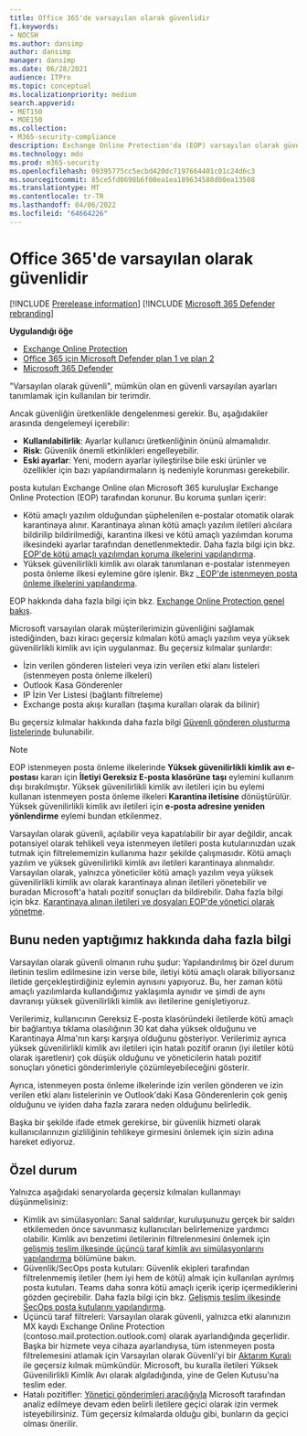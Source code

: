 ```yaml
---
title: Office 365'de varsayılan olarak güvenlidir
f1.keywords:
- NOCSH
ms.author: dansimp
author: dansimp
manager: dansimp
ms.date: 06/28/2021
audience: ITPro
ms.topic: conceptual
ms.localizationpriority: medium
search.appverid:
- MET150
- MOE150
ms.collection:
- M365-security-compliance
description: Exchange Online Protection'da (EOP) varsayılan olarak güvenli ayarı hakkında daha fazla bilgi edinin
ms.technology: mdo
ms.prod: m365-security
ms.openlocfilehash: 09395775cc5ecbd420dc7197664401c01c24d6c3
ms.sourcegitcommit: 85ce5fd0698b6f00ea1ea189634588d00ea13508
ms.translationtype: MT
ms.contentlocale: tr-TR
ms.lasthandoff: 04/06/2022
ms.locfileid: "64664226"
---
```

# <a name="secure-by-default-in-office-365"></a>Office 365'de varsayılan olarak güvenlidir

[!INCLUDE [Prerelease information](../includes/prerelease.md)]
[!INCLUDE [Microsoft 365 Defender rebranding](../includes/microsoft-defender-for-office.md)]

**Uygulandığı öğe**
- [Exchange Online Protection](exchange-online-protection-overview.md)
- [Office 365 için Microsoft Defender plan 1 ve plan 2](defender-for-office-365.md)
- [Microsoft 365 Defender](../defender/microsoft-365-defender.md)

"Varsayılan olarak güvenli", mümkün olan en güvenli varsayılan ayarları tanımlamak için kullanılan bir terimdir.

Ancak güvenliğin üretkenlikle dengelenmesi gerekir. Bu, aşağıdakiler arasında dengelemeyi içerebilir:

- **Kullanılabilirlik**: Ayarlar kullanıcı üretkenliğinin önünü almamalıdır.
- **Risk**: Güvenlik önemli etkinlikleri engelleyebilir.
- **Eski ayarlar**: Yeni, modern ayarlar iyileştirilse bile eski ürünler ve özellikler için bazı yapılandırmaların iş nedeniyle korunması gerekebilir.

posta kutuları Exchange Online olan Microsoft 365 kuruluşlar Exchange Online Protection (EOP) tarafından korunur. Bu koruma şunları içerir:

- Kötü amaçlı yazılım olduğundan şüphelenilen e-postalar otomatik olarak karantinaya alınır. Karantinaya alınan kötü amaçlı yazılım iletileri alıcılara bildirilip bildirilmediği, karantina ilkesi ve kötü amaçlı yazılımdan koruma ilkesindeki ayarlar tarafından denetlenmektedir. Daha fazla bilgi için bkz. [EOP'de kötü amaçlı yazılımdan koruma ilkelerini yapılandırma](configure-anti-malware-policies.md).
- Yüksek güvenilirlikli kimlik avı olarak tanımlanan e-postalar istenmeyen posta önleme ilkesi eylemine göre işlenir. Bkz [. EOP'de istenmeyen posta önleme ilkelerini yapılandırma](configure-your-spam-filter-policies.md).

EOP hakkında daha fazla bilgi için bkz. [Exchange Online Protection genel bakış](exchange-online-protection-overview.md).

Microsoft varsayılan olarak müşterilerimizin güvenliğini sağlamak istediğinden, bazı kiracı geçersiz kılmaları kötü amaçlı yazılım veya yüksek güvenilirlikli kimlik avı için uygulanmaz. Bu geçersiz kılmalar şunlardır:

- İzin verilen gönderen listeleri veya izin verilen etki alanı listeleri (istenmeyen posta önleme ilkeleri)
- Outlook Kasa Gönderenler
- IP İzin Ver Listesi (bağlantı filtreleme)
- Exchange posta akışı kuralları (taşıma kuralları olarak da bilinir)

Bu geçersiz kılmalar hakkında daha fazla bilgi [Güvenli gönderen oluşturma listelerinde](create-safe-sender-lists-in-office-365.md) bulunabilir.

> [!NOTE]
> EOP istenmeyen posta önleme ilkelerinde **Yüksek güvenilirlikli kimlik avı e-postası** kararı için **İletiyi Gereksiz E-posta klasörüne taşı** eylemini kullanım dışı bırakılmıştır. Yüksek güvenilirlikli kimlik avı iletileri için bu eylemi kullanan istenmeyen posta önleme ilkeleri **Karantina iletisine** dönüştürülür. Yüksek güvenilirlikli kimlik avı iletileri için **e-posta adresine yeniden yönlendirme** eylemi bundan etkilenmez.

Varsayılan olarak güvenli, açılabilir veya kapatılabilir bir ayar değildir, ancak potansiyel olarak tehlikeli veya istenmeyen iletileri posta kutularınızdan uzak tutmak için filtrelememizin kullanıma hazır şekilde çalışmasıdır. Kötü amaçlı yazılım ve yüksek güvenilirlikli kimlik avı iletileri karantinaya alınmalıdır. Varsayılan olarak, yalnızca yöneticiler kötü amaçlı yazılım veya yüksek güvenilirlikli kimlik avı olarak karantinaya alınan iletileri yönetebilir ve buradan Microsoft'a hatalı pozitif sonuçları da bildirebilir. Daha fazla bilgi için bkz. [Karantinaya alınan iletileri ve dosyaları EOP'de yönetici olarak yönetme](manage-quarantined-messages-and-files.md).

## <a name="more-on-why-were-doing-this"></a>Bunu neden yaptığımız hakkında daha fazla bilgi

Varsayılan olarak güvenli olmanın ruhu şudur: Yapılandırılmış bir özel durum iletinin teslim edilmesine izin verse bile, iletiyi kötü amaçlı olarak biliyorsanız iletide gerçekleştirdiğiniz eylemin aynısını yapıyoruz. Bu, her zaman kötü amaçlı yazılımlarda kullandığımız yaklaşımla aynıdır ve şimdi de aynı davranışı yüksek güvenilirlikli kimlik avı iletilerine genişletiyoruz.

Verilerimiz, kullanıcının Gereksiz E-posta klasöründeki iletilerde kötü amaçlı bir bağlantıya tıklama olasılığının 30 kat daha yüksek olduğunu ve Karantinaya Alma'nın karşı karşıya olduğunu gösteriyor. Verilerimiz ayrıca yüksek güvenilirlikli kimlik avı iletileri için hatalı pozitif oranın (iyi iletiler kötü olarak işaretlenir) çok düşük olduğunu ve yöneticilerin hatalı pozitif sonuçları yönetici gönderimleriyle çözümleyebileceğini gösterir.

Ayrıca, istenmeyen posta önleme ilkelerinde izin verilen gönderen ve izin verilen etki alanı listelerinin ve Outlook'daki Kasa Gönderenlerin çok geniş olduğunu ve iyiden daha fazla zarara neden olduğunu belirledik.

Başka bir şekilde ifade etmek gerekirse, bir güvenlik hizmeti olarak kullanıcılarınızın gizliliğinin tehlikeye girmesini önlemek için sizin adına hareket ediyoruz.

## <a name="exceptions"></a>Özel durum

Yalnızca aşağıdaki senaryolarda geçersiz kılmaları kullanmayı düşünmelisiniz:

- Kimlik avı simülasyonları: Sanal saldırılar, kuruluşunuzu gerçek bir saldırı etkilemeden önce savunmasız kullanıcıları belirlemenize yardımcı olabilir. Kimlik avı benzetimi iletilerinin filtrelenmesini önlemek için [gelişmiş teslim ilkesinde üçüncü taraf kimlik avı simülasyonlarını yapılandırma](/microsoft-365/security/office-365-security/configure-advanced-delivery#use-the-microsoft-365-defender-portal-to-configure-third-party-phishing-simulations-in-the-advanced-delivery-policy) bölümüne bakın.
- Güvenlik/SecOps posta kutuları: Güvenlik ekipleri tarafından filtrelenmemiş iletiler (hem iyi hem de kötü) almak için kullanılan ayrılmış posta kutuları. Teams daha sonra kötü amaçlı içerik içerip içermediklerini gözden geçirebilir. Daha fazla bilgi için bkz. [Gelişmiş teslim ilkesinde SecOps posta kutularını yapılandırma](/microsoft-365/security/office-365-security/configure-advanced-delivery#use-the-microsoft-365-defender-portal-to-configure-secops-mailboxes-in-the-advanced-delivery-policy).
- Üçüncü taraf filtreleri: Varsayılan olarak güvenli, yalnızca etki alanınızın MX kaydı Exchange Online Protection (contoso.mail.protection.outlook.com) olarak ayarlandığında geçerlidir. Başka bir hizmete veya cihaza ayarlandıysa, tüm istenmeyen posta filtrelemesini atlamak için Varsayılan olarak Güvenli'yi bir [Aktarım Kuralı](/exchange/security-and-compliance/mail-flow-rules/use-rules-to-set-scl) ile geçersiz kılmak mümkündür. Microsoft, bu kuralla iletileri Yüksek Güvenilirlikli Kimlik Avı olarak algıladığında, yine de Gelen Kutusu'na teslim eder. 
- Hatalı pozitifler: [Yönetici gönderimleri aracılığıyla](admin-submission.md) Microsoft tarafından analiz edilmeye devam eden belirli iletilere geçici olarak izin vermek isteyebilirsiniz. Tüm geçersiz kılmalarda olduğu gibi, bunların da geçici olması önerilir.
